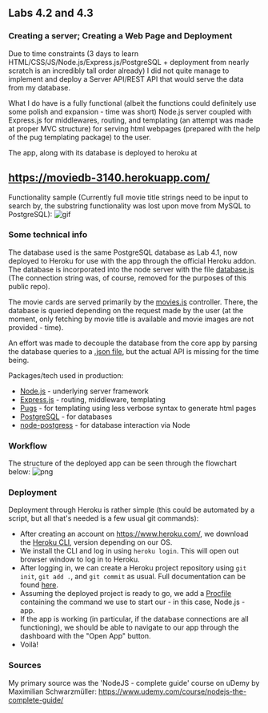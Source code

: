 ## Labs 4.2 and 4.3

### Creating a server; Creating a Web Page and Deployment


Due to time constraints (3 days to learn HTML/CSS/JS/Node.js/Express.js/PostgreSQL + deployment from nearly scratch is an incredibly tall order already) I did not quite manage to implement and deploy a Server API/REST API that would serve the data from my database.

What I do have is a fully functional (albeit the functions could definitely use some polish and expansion - time was short) Node.js server coupled with Express.js for middlewares, routing, and templating (an attempt was made at proper MVC structure) for serving html webpages (prepared with the help of the pug templating package) to the user.

The app, along with its database is deployed to heroku at 
## https://moviedb-3140.herokuapp.com/

Functionality sample (Currently full movie title strings need to be input to search by, the substring functionality was lost upon move from MySQL to PostgreSQL): 
![gif](https://github.com/Mordyfier/CISC3140/blob/master/Lab%204.2%20and%204.3/assets/test.gif)

### Some technical info

The database used is the same PostgreSQL database as Lab 4.1, now deployed to Heroku for use with the app through the official Heroku addon. The database is incorporated into the node server with the file [database.js](https://github.com/Mordyfier/CISC3140/blob/master/Lab%204.2%20and%204.3/Node/util/database.js) (The connection string was, of course, removed for the purposes of this public repo).

The movie cards are served primarily by the [movies.js](https://github.com/Mordyfier/CISC3140/blob/master/Lab%204.2%20and%204.3/Node/controllers/movies.js) controller. There, the database is queried depending on the request made by the user (at the moment, only fetching by movie title is available and movie images are not provided - time).

An effort was made to decouple the database from the core app by parsing the database queries to a [.json file](https://github.com/Mordyfier/CISC3140/blob/master/Lab%204.2%20and%204.3/Node/movies.json), but the actual API is missing for the time being.

Packages/tech used in production:
- [Node.js](https://nodejs.org/) - underlying server framework
- [Express.js](https://expressjs.com/) - routing, middleware, templating
- [Pugs](https://pugjs.org/) - for templating using less verbose syntax to generate html pages
- [PostgreSQL](https://www.postgresql.org/) - for databases
- [node-postgress](https://node-postgres.com/) - for database interaction via Node

### Workflow

The structure of the deployed app can be seen through the flowchart below:
![png](https://github.com/Mordyfier/CISC3140/blob/master/Lab%204.2%20and%204.3/assets/flowchart.png)

### Deployment

Deployment through Heroku is rather simple (this could be automated by a script, but all that's needed is a few usual git commands):
* After creating an account on https://www.heroku.com/, we download the [Heroku CLI](https://devcenter.heroku.com/articles/heroku-cli), version depending on our OS.
* We install the CLI and log in using `heroku login`. This will open out browser window to log in to Heroku.
* After logging in, we can create a Heroku project repository using `git init`, `git add .`, and `git commit` as usual. Full documentation can be found [here](https://devcenter.heroku.com/articles/git).
* Assuming the deployed project is ready to go, we add a [Procfile](https://github.com/Mordyfier/CISC3140/blob/master/Lab%204.2%20and%204.3/Node/Procfile) containing the command we use to start our - in this case, Node.js - app.
* If the app is working (in particular, if the database connections are all functioning), we should be able to navigate to our app through the dashboard with the "Open App" button.
* Voilà!

### Sources

My primary source was the 'NodeJS - complete guide' course on uDemy by Maximilian Schwarzmüller:
https://www.udemy.com/course/nodejs-the-complete-guide/
